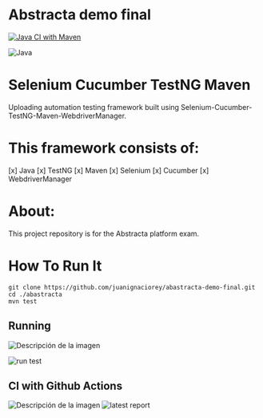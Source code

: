 # Abstracta demo final

[![Java CI with Maven](https://github.com/juanignaciorey/abastracta-demo-final/actions/workflows/maven.yml/badge.svg)](https://github.com/juanignaciorey/abastracta-demo-final/actions/workflows/maven.yml)

![Java](https://img.shields.io/badge/java-%23ED8B00.svg?style=for-the-badge&logo=java&logoColor=white)


# Selenium Cucumber TestNG Maven
Uploading automation testing framework built using Selenium-Cucumber-TestNG-Maven-WebdriverManager. 

# This framework consists of:
[x] Java
[x] TestNG
[x] Maven
[x] Selenium
[x] Cucumber
[x] WebdriverManager

# About:
This project repository is for the Abstracta platform exam.

# How To Run It
```
git clone https://github.com/juanignaciorey/abastracta-demo-final.git
cd ./abastracta
mvn test
```

## Running
![Descripción de la imagen](/images/Screenshot_1.png "running example")


![run test](https://ibb.co/BtnhqkJ)

## CI with Github Actions
![Descripción de la imagen](/images/GitActions-CI-Test.png "run test")
![latest report](https://github.com/juanignaciorey/abastracta-demo-final/actions/runs/4110666333/jobs/7093709463)

